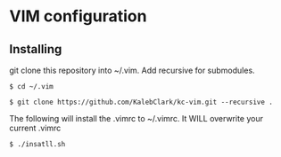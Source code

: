 # VIM configuration

## Installing
git clone this repository into ~/.vim. Add recursive for submodules.

```$ cd ~/.vim```

```$ git clone https://github.com/KalebClark/kc-vim.git --recursive .```

The following will install the .vimrc to ~/.vimrc. It WILL overwrite your current .vimrc

```$ ./insatll.sh```

